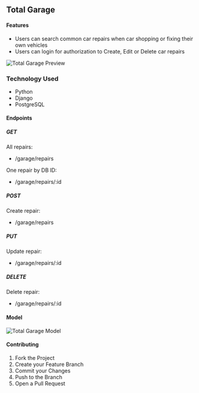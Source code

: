 ## Total Garage

#### Features

- Users can search common car repairs when car shopping or fixing their own vehicles
- Users can login for authorization to Create, Edit or Delete car repairs

![Total Garage Preview](https://i.imgur.com/RlbKnEV.png)

### Technology Used

- Python
- Django
- PostgreSQL

#### Endpoints

##### GET

All repairs:

- /garage/repairs

One repair by DB ID:

- /garage/repairs/:id

##### POST

Create repair:

- /garage/repairs

##### PUT

Update repair:

- /garage/repairs/:id

##### DELETE

Delete repair:

- /garage/repairs/:id

#### Model

![Total Garage Model](https://i.imgur.com/NtWkqLl.png)

#### Contributing

1. Fork the Project
2. Create your Feature Branch
3. Commit your Changes
4. Push to the Branch
5. Open a Pull Request
